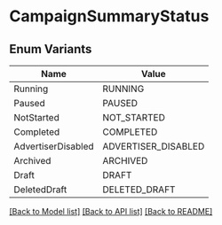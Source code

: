 # CampaignSummaryStatus

## Enum Variants

| Name | Value |
|---- | -----|
| Running | RUNNING |
| Paused | PAUSED |
| NotStarted | NOT_STARTED |
| Completed | COMPLETED |
| AdvertiserDisabled | ADVERTISER_DISABLED |
| Archived | ARCHIVED |
| Draft | DRAFT |
| DeletedDraft | DELETED_DRAFT |


[[Back to Model list]](../README.md#documentation-for-models) [[Back to API list]](../README.md#documentation-for-api-endpoints) [[Back to README]](../README.md)


